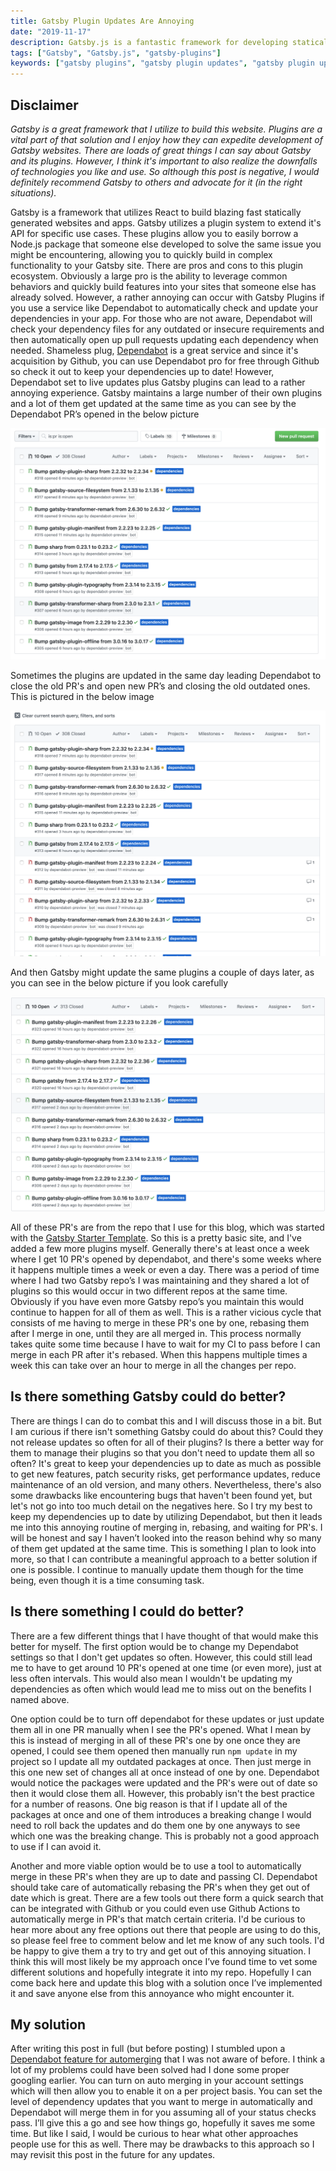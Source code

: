 ```yaml
---
title: Gatsby Plugin Updates Are Annoying
date: "2019-11-17"
description: Gatsby.js is a fantastic framework for developing statically generated websites using React. Plugins are a necessary part of Gatsby that allow you to quickly and easily add functionality to your Gatsby generated site. However, a lot of these plugins are updated very frequently and at the same time which can lead to a rather annoying number of pull requests when coupled with Dependabot.
tags: ["Gatsby", "Gatsby.js", "gatsby-plugins"]
keywords: ["gatsby plugins", "gatsby plugin updates", "gatsby plugin updates annoying", "gatsby plugin updates dependabot", "gatsby plugin updates github", "gatsby plugin updates github actions"]
---
```


## Disclaimer

_Gatsby is a great framework that I utilize to build this website. Plugins are a vital part of that solution and I enjoy how they can expedite development of Gatsby websites. There are loads of great things I can say about Gatsby and its plugins. However, I think it's important to also realize the downfalls of technologies you like and use. So although this post is negative, I would definitely recommend Gatsby to others and advocate for it (in the right situations)._

Gatsby is a framework that utilizes React to build blazing fast statically generated websites and apps. Gatsby utilizes a plugin system to extend it's API for specific use cases. These plugins allow you to easily borrow a Node.js package that someone else developed to solve the same issue you might be encountering, allowing you to quickly build in complex functionality to your Gatsby site. There are pros and cons to this plugin ecosystem. Obviously a large pro is the ability to leverage common behaviors and quickly build features into your sites that someone else has already solved. However, a rather annoying can occur with Gatsby Plugins if you use a service like Dependabot to automatically check and update your dependencies in your app. For those who are not aware, Dependabot will check your dependency files for any outdated or insecure requirements and then automatically open up pull requests updating each dependency when needed. Shameless plug, [Dependabot](https://dependabot.com/) is a great service and since it's acquisition by Github, you can use Dependabot pro for free through Github so check it out to keep your dependencies up to date! However, Dependabot set to live updates plus Gatsby plugins can lead to a rather annoying experience. Gatsby maintains a large number of their own plugins and a lot of them get updated at the same time as you can see by the Dependabot PR’s opened in the below picture

![dependabot opening a lot of gatsby plugin updates](./gatsby-plugins-updates1.png)

Sometimes the plugins are updated in the same day leading Dependabot to close the old PR's and open new PR’s and closing the old outdated ones. This is pictured in the below image

![dependabot reopening outdated pull requests](./gatsby-plugins-updates2.png)

And then Gatsby might update the same plugins a couple of days later, as you can see in the below picture if you look carefully

![dependabot updating more gatsby plugins](./gatsby-plugins-updates3.png)

All of these PR's are from the repo that I use for this blog, which was started with the [Gatsby Starter Template](https://github.com/gatsbyjs/gatsby-starter-blog). So this is a pretty basic site, and I've added a few more plugins myself. Generally there's at least once a week where I get 10 PR's opened by dependabot, and there's some weeks where it happens multiple times a week or even a day. There was a period of time where I had two Gatsby repo’s I was maintaining and they shared a lot of plugins so this would occur in two different repos at the same time. Obviously if you have even more Gatsby repo’s you maintain this would continue to happen for all of them as well. This is a rather vicious cycle that consists of me having to merge in these PR's one by one, rebasing them after I merge in one, until they are all merged in. This process normally takes quite some time because I have to wait for my CI to pass before I can merge in each PR after it's rebased. When this happens multiple times a week this can take over an hour to merge in all the changes per repo.

## Is there something Gatsby could do better?

There are things I can do to combat this and I will discuss those in a bit. But I am curious if there isn't something Gatsby could do about this? Could they not release updates so often for all of their plugins? Is there a better way for them to manage their plugins so that you don't need to update them all so often? It's great to keep your dependencies up to date as much as possible to get new features, patch security risks, get performance updates, reduce maintenance of an old version, and many others. Nevertheless, there's also some drawbacks like encountering bugs that haven't been found yet, but let's not go into too much detail on the negatives here. So I try my best to keep my dependencies up to date by utilizing Dependabot, but then it leads me into this annoying routine of merging in, rebasing, and waiting for PR's. I will be honest and say I haven’t looked into the reason behind why so many of them get updated at the same time. This is something I plan to look into more, so that I can contribute a meaningful approach to a better solution if one is possible. I continue to manually update them though for the time being, even though it is a time consuming task.

## Is there something I could do better?

There are a few different things that I have thought of that would make this better for myself. The first option would be to change my Dependabot settings so that I don't get updates so often. However, this could still lead me to have to get around 10 PR's opened at one time (or even more), just at less often intervals. This would also mean I wouldn't be updating my dependencies as often which would lead me to miss out on the benefits I named above.

One option could be to turn off dependabot for these updates or just update them all in one PR manually when I see the PR's opened. What I mean by this is instead of merging in all of these PR's one by one once they are opened, I could see them opened then manually run `npm update` in my project so I update all my outdated packages at once. Then just merge in this one new set of changes all at once instead of one by one. Dependabot would notice the packages were updated and the PR's were out of date so then it would close them all. However, this probably isn't the best practice for a number of reasons. One big reason is that if I update all of the packages at once and one of them introduces a breaking change I would need to roll back the updates and do them one by one anyways to see which one was the breaking change. This is probably not a good approach to use if I can avoid it.

Another and more viable option would be to use a tool to automatically merge in these PR's when they are up to date and passing CI. Dependabot should take care of automatically rebasing the PR's when they get out of date which is great. There are a few tools out there form a quick search that can be integrated with Github or you could even use Github Actions to automatically merge in PR's that match certain criteria. I'd be curious to hear more about any free options out there that people are using to do this, so please feel free to comment below and let me know of any such tools. I'd be happy to give them a try to try and get out of this annoying situation. I think this will most likely be my approach once I’ve found time to vet some different solutions and hopefully integrate it into my repo. Hopefully I can come back here and update this blog with a solution once I’ve implemented it and save anyone else from this annoyance who might encounter it.

## My solution

After writing this post in full (but before posting) I stumbled upon a [Dependabot feature for automerging](https://dependabot.com/blog/automatic-pull-request-merging/) that I was not aware of before. I think a lot of my problems could have been solved had I done some proper googling earlier. You can turn on auto merging in your account settings which will then allow you to enable it on a per project basis. You can set the level of dependency updates that you want to merge in automatically and Dependabot will merge them in for you assuming all of your status checks pass. I’ll give this a go and see how things go, hopefully it saves me some time. But like I said, I would be curious to hear what other approaches people use for this as well. There may be drawbacks to this approach so I may revisit this post in the future for any updates.

